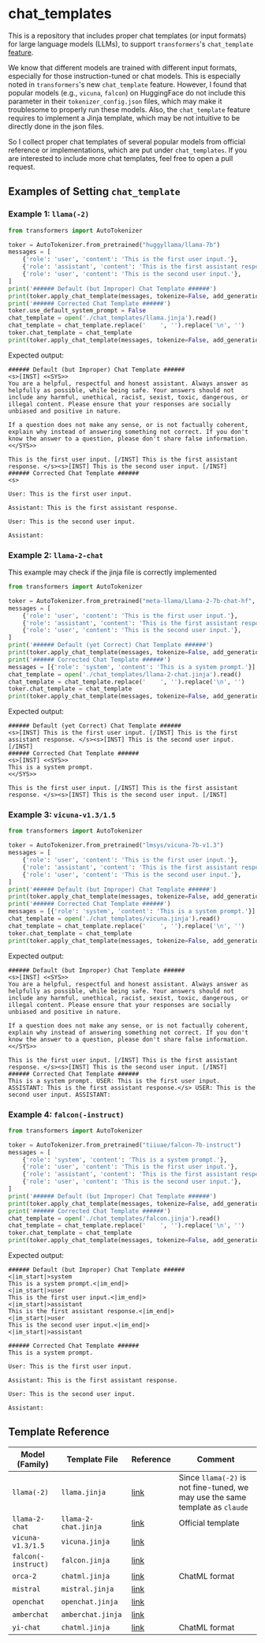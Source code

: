 # chat_templates

This is a repository that includes proper chat templates (or input formats) for large language models (LLMs), to support `transformers`'s `chat_template` [feature](https://huggingface.co/docs/transformers/chat_templating).

We know that different models are trained with different input formats, especially for those instruction-tuned or chat models. This is especially noted in `transformers`'s new `chat_template` feature. However, I found that popular models (e.g., `vicuna`, `falcon`) on HuggingFace do not include this parameter in their `tokenizer_config.json` files, which may make it troublesome to properly run these models. Also, the `chat_template` feature requires to implement a Jinja template, which may be not intuitive to be directly done in the json files.

So I collect proper chat templates of several popular models from official reference or implementations, which are put under  `chat_templates`. If you are interested to include more chat templates, feel free to open a pull request.

## Examples of Setting `chat_template`

### Example 1: `llama(-2)`

```python
from transformers import AutoTokenizer

toker = AutoTokenizer.from_pretrained("huggyllama/llama-7b")
messages = [
    {'role': 'user', 'content': 'This is the first user input.'},
    {'role': 'assistant', 'content': 'This is the first assistant response.'},
    {'role': 'user', 'content': 'This is the second user input.'},
]
print('###### Default (but Improper) Chat Template ######')
print(toker.apply_chat_template(messages, tokenize=False, add_generation_prompt=True))
print('###### Corrected Chat Template ######')
toker.use_default_system_prompt = False
chat_template = open('./chat_templates/llama.jinja').read()
chat_template = chat_template.replace('    ', '').replace('\n', '')
toker.chat_template = chat_template
print(toker.apply_chat_template(messages, tokenize=False, add_generation_prompt=True))
```

Expected output:

```
###### Default (but Improper) Chat Template ######
<s>[INST] <<SYS>>
You are a helpful, respectful and honest assistant. Always answer as helpfully as possible, while being safe. Your answers should not include any harmful, unethical, racist, sexist, toxic, dangerous, or illegal content. Please ensure that your responses are socially unbiased and positive in nature.

If a question does not make any sense, or is not factually coherent, explain why instead of answering something not correct. If you don't know the answer to a question, please don't share false information.
<</SYS>>

This is the first user input. [/INST] This is the first assistant response. </s><s>[INST] This is the second user input. [/INST]
###### Corrected Chat Template ######
<s>

User: This is the first user input.

Assistant: This is the first assistant response.

User: This is the second user input.

Assistant:
```

### Example 2: `llama-2-chat`

This example may check if the jinja file is correctly implemented

```python
from transformers import AutoTokenizer

toker = AutoTokenizer.from_pretrained("meta-llama/Llama-2-7b-chat-hf", token="YOUR_OWN_TOKEN")
messages = [
    {'role': 'user', 'content': 'This is the first user input.'},
    {'role': 'assistant', 'content': 'This is the first assistant response.'},
    {'role': 'user', 'content': 'This is the second user input.'},
]
print('###### Default (yet Correct) Chat Template ######')
print(toker.apply_chat_template(messages, tokenize=False, add_generation_prompt=True))
print('###### Corrected Chat Template ######')
messages = [{'role': 'system', 'content': 'This is a system prompt.'}] + messages
chat_template = open('./chat_templates/llama-2-chat.jinja').read()
chat_template = chat_template.replace('    ', '').replace('\n', '')
toker.chat_template = chat_template
print(toker.apply_chat_template(messages, tokenize=False, add_generation_prompt=True))
```

Expected output:

```
###### Default (yet Correct) Chat Template ######
<s>[INST] This is the first user input. [/INST] This is the first assistant response. </s><s>[INST] This is the second user input. [/INST]
###### Corrected Chat Template ######
<s>[INST] <<SYS>>
This is a system prompt.
<</SYS>>

This is the first user input. [/INST] This is the first assistant response. </s><s>[INST] This is the second user input. [/INST]
```

### Example 3: `vicuna-v1.3/1.5`

```python
from transformers import AutoTokenizer

toker = AutoTokenizer.from_pretrained("lmsys/vicuna-7b-v1.3")
messages = [
    {'role': 'user', 'content': 'This is the first user input.'},
    {'role': 'assistant', 'content': 'This is the first assistant response.'},
    {'role': 'user', 'content': 'This is the second user input.'},
]
print('###### Default (but Improper) Chat Template ######')
print(toker.apply_chat_template(messages, tokenize=False, add_generation_prompt=True))
print('###### Corrected Chat Template ######')
messages = [{'role': 'system', 'content': 'This is a system prompt.'}] + messages
chat_template = open('./chat_templates/vicuna.jinja').read()
chat_template = chat_template.replace('    ', '').replace('\n', '')
toker.chat_template = chat_template
print(toker.apply_chat_template(messages, tokenize=False, add_generation_prompt=True))
```

Expected output:

```
###### Default (but Improper) Chat Template ######
<s>[INST] <<SYS>>
You are a helpful, respectful and honest assistant. Always answer as helpfully as possible, while being safe. Your answers should not include any harmful, unethical, racist, sexist, toxic, dangerous, or illegal content. Please ensure that your responses are socially unbiased and positive in nature.

If a question does not make any sense, or is not factually coherent, explain why instead of answering something not correct. If you don't know the answer to a question, please don't share false information.
<</SYS>>

This is the first user input. [/INST] This is the first assistant response. </s><s>[INST] This is the second user input. [/INST]
###### Corrected Chat Template ######
This is a system prompt. USER: This is the first user input. ASSISTANT: This is the first assistant response.</s> USER: This is the second user input. ASSISTANT:
```

### Example 4: `falcon(-instruct)`

```python
from transformers import AutoTokenizer

toker = AutoTokenizer.from_pretrained("tiiuae/falcon-7b-instruct")
messages = [
    {'role': 'system', 'content': 'This is a system prompt.'},
    {'role': 'user', 'content': 'This is the first user input.'},
    {'role': 'assistant', 'content': 'This is the first assistant response.'},
    {'role': 'user', 'content': 'This is the second user input.'},
]
print('###### Default (but Improper) Chat Template ######')
print(toker.apply_chat_template(messages, tokenize=False, add_generation_prompt=True))
print('###### Corrected Chat Template ######')
chat_template = open('./chat_templates/falcon.jinja').read()
chat_template = chat_template.replace('    ', '').replace('\n', '')
toker.chat_template = chat_template
print(toker.apply_chat_template(messages, tokenize=False, add_generation_prompt=True))
```

Expected output:

```
###### Default (but Improper) Chat Template ######
<|im_start|>system
This is a system prompt.<|im_end|>
<|im_start|>user
This is the first user input.<|im_end|>
<|im_start|>assistant
This is the first assistant response.<|im_end|>
<|im_start|>user
This is the second user input.<|im_end|>
<|im_start|>assistant

###### Corrected Chat Template ######
This is a system prompt.

User: This is the first user input.

Assistant: This is the first assistant response.

User: This is the second user input.

Assistant:
```

## Template Reference

| Model (Family)        | Template File        | Reference                                                    | Comment                                                      |
| ------------------- | -------------------- | ------------------------------------------------------------ | ------------------------------------------------------------ |
| `llama(-2)`         | `llama.jinja`        | [link](https://github.com/lm-sys/FastChat/blob/d578599c69d060e6d40943f1b5b72af98956092a/fastchat/conversation.py#L514) | Since `llama(-2)` is not fine-tuned, we may use the same template as `claude` |
| `llama-2-chat`      | `llama-2-chat.jinja` | [link](https://huggingface.co/meta-llama/Llama-2-7b-chat-hf/blob/e1ce257bd76895e0864f3b4d6c7ed3c4cdec93e2/tokenizer_config.json#L12) | Official template                                            |
| `vicuna-v1.3/1.5`   | `vicuna.jinja`       | [link](https://github.com/lm-sys/FastChat/blob/d578599c69d060e6d40943f1b5b72af98956092a/fastchat/conversation.py#L287) |                                                              |
| `falcon(-instruct)` | `falcon.jinja`       | [link](https://github.com/lm-sys/FastChat/blob/d578599c69d060e6d40943f1b5b72af98956092a/fastchat/conversation.py#L675) |                                                              |
| `orca-2` | `chatml.jinja`       | [link](https://huggingface.co/microsoft/Orca-2-7b) |  ChatML format   |
| `mistral`      | `mistral.jinja` | [link](https://docs.mistral.ai/usage/guardrailing) |  |
| `openchat`      | `openchat.jinja` | [link](https://huggingface.co/openchat/openchat_3.5/blob/99d59d4447dc8d46f4847b3cb147cbd3330ba31b/tokenizer_config.json#L51) |  |
| `amberchat`      | `amberchat.jinja` | [link](https://huggingface.co/LLM360/AmberChat) |  |
| `yi-chat` | `chatml.jinja`       | [link](https://huggingface.co/01-ai/Yi-6B-Chat/blob/36326f9bc1c8020e0cf29ea830ee5e6679a66a23/tokenizer_config.json#L60) |  ChatML format   |
